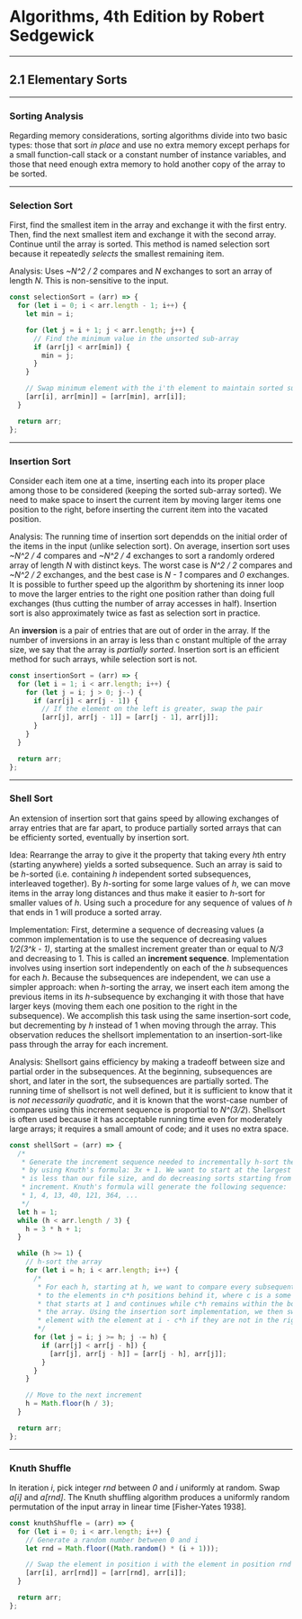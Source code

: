 # Algorithms, 4th Edition by Robert Sedgewick

---
## 2.1 Elementary Sorts

---
### Sorting Analysis
Regarding memory considerations, sorting algorithms divide into two basic types: those that sort *in place* and use no extra memory except perhaps for a small function-call stack or a constant number of instance variables, and those that need enough extra memory to hold another copy of the array to be sorted.

---
### Selection Sort
First, find the smallest item in the array and exchange it with the first entry. Then, find the next smallest item and exchange it with the second array. Continue until the array is sorted. This method is named selection sort because it repeatedly *selects* the smallest remaining item.  

Analysis: Uses *~N^2 / 2* compares and *N* exchanges to sort an array of length *N*. This is non-sensitive to the input.

```js
const selectionSort = (arr) => {
  for (let i = 0; i < arr.length - 1; i++) {
    let min = i;

    for (let j = i + 1; j < arr.length; j++) {
      // Find the minimum value in the unsorted sub-array
      if (arr[j] < arr[min]) {
        min = j;
      }
    }

    // Swap minimum element with the i'th element to maintain sorted sub-array
    [arr[i], arr[min]] = [arr[min], arr[i]];
  }

  return arr;
};

```

---
### Insertion Sort
Consider each item one at a time, inserting each into its proper place among those to be considered (keeping the sorted sub-array sorted). We need to make space to insert the current item by moving larger items one position to the right, before inserting the current item into the vacated position.  

Analysis: The running time of insertion sort dependds on the initial order of the items in the input (unlike selection sort). On average, insertion sort uses *~N^2 / 4* compares and *~N^2 / 4* exchanges to sort a randomly ordered array of length *N* with distinct keys. The worst case is *N^2 / 2* compares and *~N^2 / 2* exchanges, and the best case is *N - 1* compares and *0* exchanges. It is possible to further speed up the algorithm by shortening its inner loop to move the larger entries to the right one position rather than doing full exchanges (thus cutting the number of array accesses in half). Insertion sort is also approximately twice as fast as selection sort in practice.  

An **inversion** is a pair of entries that are out of order in the array. If the number of inversions in an array is less than c onstant multiple of the array size, we say that the array is *partially sorted*. Insertion sort is an efficient method for such arrays, while selection sort is not.

```js
const insertionSort = (arr) => {
  for (let i = 1; i < arr.length; i++) {
    for (let j = i; j > 0; j--) {
      if (arr[j] < arr[j - 1]) {
        // If the element on the left is greater, swap the pair
        [arr[j], arr[j - 1]] = [arr[j - 1], arr[j]];
      }
    }
  }

  return arr;
};

```

---
### Shell Sort
An extension of insertion sort that gains speed by allowing exchanges of array entries that are far apart, to produce partially sorted arrays that can be efficienty sorted, eventually by insertion sort.  

Idea: Rearrange the array to give it the property that taking every *h*th entry (starting anywhere) yields a sorted subsequence. Such an array is said to be *h*-sorted (i.e. containing *h* independent sorted subsequences, interleaved together). By *h*-sorting for some large values of *h*, we can move items in the array long distances and thus make it easier to *h*-sort for smaller values of *h*. Using such a procedure for any sequence of values of *h* that ends in 1 will produce a sorted array.  

Implementation: First, determine a sequence of decreasing values (a common implementation is to use the sequence of decreasing values *1/2(3^k - 1)*, starting at the smallest increment greater than or equal to *N/3* and decreasing to 1. This is called an **increment sequence**. Implementation involves using insertion sort independently on each of the *h* subsequences for each *h*. Because the subsequences are independent, we can use a simpler approach: when *h*-sorting the array, we insert each item among the previous items in its *h*-subsequence by exchanging it with those that have larger keys (moving them each one position to the right in the subsequence). We accomplish this task using the same insertion-sort code, but decrementing by *h* instead of 1 when moving through the array. This observation reduces the shellsort implementation to an insertion-sort-like pass through the array for each increment.  

Analysis: Shellsort gains efficiency by making a tradeoff between size and partial order in the subsequences. At the beginning, subsequences are short, and later in the sort, the subsequences are partially sorted. The running time of shellsort is not well defined, but it is sufficient to know that it is *not necessarily quadratic*, and it is known that the worst-case number of compares using this increment sequence is proportial to *N^(3/2*). Shellsort is often used because it has acceptable running time even for moderately large arrays; it requires a small amount of code; and it uses no extra space.

```js
const shellSort = (arr) => {
  /*
   * Generate the increment sequence needed to incrementally h-sort the array
   * by using Knuth's formula: 3x + 1. We want to start at the largest h that
   * is less than our file size, and do decreasing sorts starting from that
   * increment. Knuth's formula will generate the following sequence:
   * 1, 4, 13, 40, 121, 364, ...
   */
  let h = 1;
  while (h < arr.length / 3) {
    h = 3 * h + 1;
  }

  while (h >= 1) {
    // h-sort the array
    for (let i = h; i < arr.length; i++) {
      /*
       * For each h, starting at h, we want to compare every subsequent element
       * to the elements in c*h positions behind it, where c is a some constant
       * that starts at 1 and continues while c*h remains within the bounds of
       * the array. Using the insertion sort implementation, we then swap the
       * element with the element at i - c*h if they are not in the right order
       */
      for (let j = i; j >= h; j -= h) {
        if (arr[j] < arr[j - h]) {
          [arr[j], arr[j - h]] = [arr[j - h], arr[j]];
        }
      }
    }

    // Move to the next increment
    h = Math.floor(h / 3);
  }

  return arr;
};

```

---
### Knuth Shuffle
In iteration *i*, pick integer *rnd* between *0* and *i* uniformly at random. Swap *a[i]* and *a[rnd]*. The Knuth shuffling algorithm produces a uniformly random permutation of the input array in linear time [Fisher-Yates 1938].

```js
const knuthShuffle = (arr) => {
  for (let i = 0; i < arr.length; i++) {
    // Generate a random number between 0 and i
    let rnd = Math.floor((Math.random() * (i + 1)));

    // Swap the element in position i with the element in position rnd
    [arr[i], arr[rnd]] = [arr[rnd], arr[i]];
  }

  return arr;
};

```